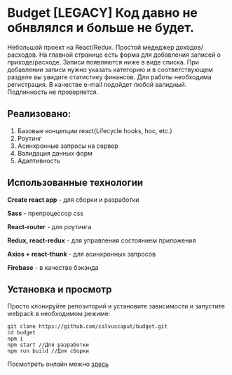 # Budget [LEGACY] Код давно не обнвлялся и больше не будет.

Небольшой проект на React/Redux. Простой медеджер доходов/расходов. На главной странице есть форма для добавления записей о приходе/расходе. Записи появляются ниже в виде списка. При добавлении записи нужно указать категорию и в соответствующем разделе вы увидите статистику финансов. Для работы необходима регистрация. В качестве e-mail подойдет любой валидный. Подлинность не проверяется. 

## Реализовано:
1. Базовые концепции react(Lifecycle hooks, hoc, etc.)
2. Роутинг
3. Асинхронные запросы на сервер
4. Валидация данных форм
5. Адаптивность

## Использованные технологии

**Create react app** - для сборки и разработки

**Sass** - препроцессор css  

**React-router** - для роутинга 

**Redux, react-redux** - для управления состоянием приложения  

**Axios + react-thunk** - для асинхронных запросов

**Firebase**  - в качестве бэкэнда

## Установка и просмотр
Просто клонируйте репозиторий и установите зависимости и запустите webpack в необходимом режиме:
```
git clone https://github.com/calvuscaput/budget.git
cd budget
npm i
npm start //Для разработки
npm run build //Для сборки
```



Посмотреть онлайн можно  [здесь](https://calvuscaput.github.io/budget/)


